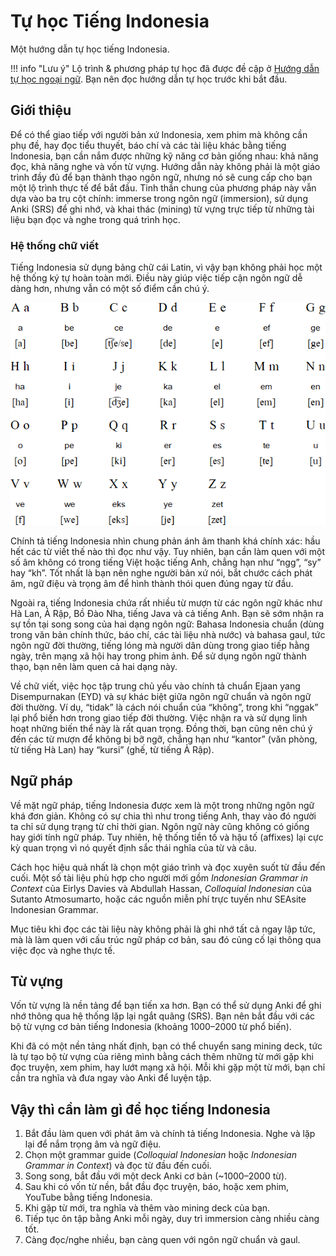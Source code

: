 # Tự học Tiếng Indonesia

Một hướng dẫn tự học tiếng Indonesia.

!!! info "Lưu ý"
    Lộ trình & phương pháp tự học đã được đề cập ở [Hướng dẫn tự học ngoại ngữ](../../guide.md). Bạn nên đọc hướng dẫn tự học trước khi bắt đầu.

## Giới thiệu

Để có thể giao tiếp với người bản xứ Indonesia, xem phim mà không cần phụ đề, hay đọc tiểu thuyết, báo chí và các tài liệu khác bằng tiếng Indonesia, bạn cần nắm được những kỹ năng cơ bản giống nhau: khả năng đọc, khả năng nghe và vốn từ vựng. Hướng dẫn này không phải là một giáo trình đầy đủ để bạn thành thạo ngôn ngữ, nhưng nó sẽ cung cấp cho bạn một lộ trình thực tế để bắt đầu. Tinh thần chung của phương pháp này vẫn dựa vào ba trụ cột chính: immerse trong ngôn ngữ (immersion), sử dụng Anki (SRS) để ghi nhớ, và khai thác (mining) từ vựng trực tiếp từ những tài liệu bạn đọc và nghe trong quá trình học.

### Hệ thống chữ viết

Tiếng Indonesia sử dụng bảng chữ cái Latin, vì vậy bạn không phải học một hệ thống ký tự hoàn toàn mới. Điều này giúp việc tiếp cận ngôn ngữ dễ dàng hơn, nhưng vẫn có một số điểm cần chú ý.

![](../assets/bang-chu-cai-indo.png)

Chính tả tiếng Indonesia nhìn chung phản ánh âm thanh khá chính xác: hầu hết các từ viết thế nào thì đọc như vậy. Tuy nhiên, bạn cần làm quen với một số âm không có trong tiếng Việt hoặc tiếng Anh, chẳng hạn như “ngg”, “sy” hay “kh”. Tốt nhất là bạn nên nghe người bản xứ nói, bắt chước cách phát âm, ngữ điệu và trọng âm để hình thành thói quen đúng ngay từ đầu.

Ngoài ra, tiếng Indonesia chứa rất nhiều từ mượn từ các ngôn ngữ khác như Hà Lan, Ả Rập, Bồ Đào Nha, tiếng Java và cả tiếng Anh. Bạn sẽ sớm nhận ra sự tồn tại song song của hai dạng ngôn ngữ: Bahasa Indonesia chuẩn (dùng trong văn bản chính thức, báo chí, các tài liệu nhà nước) và bahasa gaul, tức ngôn ngữ đời thường, tiếng lóng mà người dân dùng trong giao tiếp hằng ngày, trên mạng xã hội hay trong phim ảnh. Để sử dụng ngôn ngữ thành thạo, bạn nên làm quen cả hai dạng này.

Về chữ viết, việc học tập trung chủ yếu vào chính tả chuẩn Ejaan yang Disempurnakan (EYD) và sự khác biệt giữa ngôn ngữ chuẩn và ngôn ngữ đời thường. Ví dụ, “tidak” là cách nói chuẩn của “không”, trong khi “nggak” lại phổ biến hơn trong giao tiếp đời thường. Việc nhận ra và sử dụng linh hoạt những biến thể này là rất quan trọng. Đồng thời, bạn cũng nên chú ý đến các từ mượn để không bị bỡ ngỡ, chẳng hạn như “kantor” (văn phòng, từ tiếng Hà Lan) hay “kursi” (ghế, từ tiếng Ả Rập).

## Ngữ pháp

Về mặt ngữ pháp, tiếng Indonesia được xem là một trong những ngôn ngữ khá đơn giản. Không có sự chia thì như trong tiếng Anh, thay vào đó người ta chỉ sử dụng trạng từ chỉ thời gian. Ngôn ngữ này cũng không có giống hay giới tính ngữ pháp. Tuy nhiên, hệ thống tiền tố và hậu tố (affixes) lại cực kỳ quan trọng vì nó quyết định sắc thái nghĩa của từ và câu.

Cách học hiệu quả nhất là chọn một giáo trình và đọc xuyên suốt từ đầu đến cuối. Một số tài liệu phù hợp cho người mới gồm *Indonesian Grammar in Context* của Eirlys Davies và Abdullah Hassan, *Colloquial Indonesian* của Sutanto Atmosumarto, hoặc các nguồn miễn phí trực tuyến như SEAsite Indonesian Grammar.

Mục tiêu khi đọc các tài liệu này không phải là ghi nhớ tất cả ngay lập tức, mà là làm quen với cấu trúc ngữ pháp cơ bản, sau đó củng cố lại thông qua việc đọc và nghe thực tế.

## Từ vựng

Vốn từ vựng là nền tảng để bạn tiến xa hơn. Bạn có thể sử dụng Anki để ghi nhớ thông qua hệ thống lặp lại ngắt quãng (SRS). Bạn nên bắt đầu với các bộ từ vựng cơ bản tiếng Indonesia (khoảng 1000–2000 từ phổ biến).

Khi đã có một nền tảng nhất định, bạn có thể chuyển sang mining deck, tức là tự tạo bộ từ vựng của riêng mình bằng cách thêm những từ mới gặp khi đọc truyện, xem phim, hay lướt mạng xã hội. Mỗi khi gặp một từ mới, bạn chỉ cần tra nghĩa và đưa ngay vào Anki để luyện tập.


## Vậy thì cần làm gì để học tiếng Indonesia

1. Bắt đầu làm quen với phát âm và chính tả tiếng Indonesia. Nghe và lặp lại để nắm trọng âm và ngữ điệu.
2. Chọn một grammar guide (*Colloquial Indonesian* hoặc *Indonesian Grammar in Context*) và đọc từ đầu đến cuối.
3. Song song, bắt đầu với một deck Anki cơ bản (~1000–2000 từ).
4. Sau khi có vốn từ nền, bắt đầu đọc truyện, báo, hoặc xem phim, YouTube bằng tiếng Indonesia.
5. Khi gặp từ mới, tra nghĩa và thêm vào mining deck của bạn.
6. Tiếp tục ôn tập bằng Anki mỗi ngày, duy trì immersion càng nhiều càng tốt.
7. Càng đọc/nghe nhiều, bạn càng quen với ngôn ngữ chuẩn và gaul.

